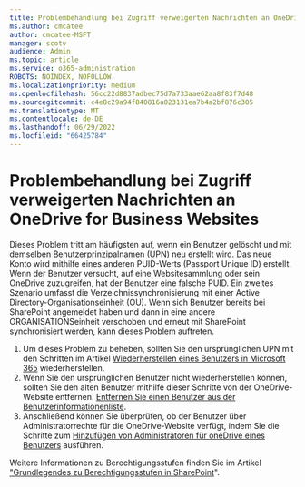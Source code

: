 ```yaml
---
title: Problembehandlung bei Zugriff verweigerten Nachrichten an OneDrive for Business Websites
ms.author: cmcatee
author: cmcatee-MSFT
manager: scotv
audience: Admin
ms.topic: article
ms.service: o365-administration
ROBOTS: NOINDEX, NOFOLLOW
ms.localizationpriority: medium
ms.openlocfilehash: 56cc22d8837adbec75d7a733aae62aa8f83f7d48
ms.sourcegitcommit: c4e8c29a94f840816a023131ea7b4a2bf876c305
ms.translationtype: MT
ms.contentlocale: de-DE
ms.lasthandoff: 06/29/2022
ms.locfileid: "66425784"
---
```

# <a name="troubleshooting-access-denied-messages-to-onedrive-for-business-sites"></a>Problembehandlung bei Zugriff verweigerten Nachrichten an OneDrive for Business Websites

Dieses Problem tritt am häufigsten auf, wenn ein Benutzer gelöscht und mit demselben Benutzerprinzipalnamen (UPN) neu erstellt wird. Das neue Konto wird mithilfe eines anderen PUID-Werts (Passport Unique ID) erstellt. Wenn der Benutzer versucht, auf eine Websitesammlung oder sein OneDrive zuzugreifen, hat der Benutzer eine falsche PUID. Ein zweites Szenario umfasst die Verzeichnissynchronisierung mit einer Active Directory-Organisationseinheit (OU). Wenn sich Benutzer bereits bei SharePoint angemeldet haben und dann in eine andere ORGANISATIONSeinheit verschoben und erneut mit SharePoint synchronisiert werden, kann dieses Problem auftreten.

1. Um dieses Problem zu beheben, sollten Sie den ursprünglichen UPN mit den Schritten im Artikel [Wiederherstellen eines Benutzers in Microsoft 365](https://docs.microsoft.com/microsoft-365/admin/add-users/restore-user) wiederherstellen.
2. Wenn Sie den ursprünglichen Benutzer nicht wiederherstellen können, sollten Sie den alten Benutzer mithilfe dieser Schritte von der OneDrive-Website entfernen. [Entfernen Sie einen Benutzer aus der Benutzerinformationenliste](). 
3. Anschließend können Sie überprüfen, ob der Benutzer über Administratorrechte für die OneDrive-Website verfügt, indem Sie die Schritte zum [Hinzufügen von Administratoren für oneDrive eines Benutzers](https://docs.microsoft.com/sharepoint/manage-user-profiles) ausführen.

Weitere Informationen zu Berechtigungsstufen finden Sie im Artikel ["Grundlegendes zu Berechtigungsstufen in SharePoint](https://docs.microsoft.com/sharepoint/understanding-permission-levels)".
